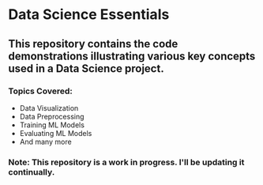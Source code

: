 # Data Science Essentials

## This repository contains the code demonstrations illustrating various key concepts used in a Data Science project.

### Topics Covered:
- Data Visualization
- Data Preprocessing
- Training ML Models
- Evaluating ML Models
- And many more

### Note: This repository is a work in progress. I'll be updating it continually.
